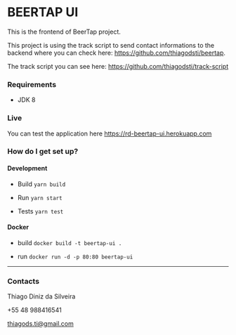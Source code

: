 # BEERTAP UI #

This is the frontend of BeerTap project. 

This project is using the track script to send contact informations to the backend where you can check here: https://github.com/thiagodsti/beertap.

The track script you can see here: https://github.com/thiagodsti/track-script

### Requirements

- JDK 8

### Live

You can test the application here https://rd-beertap-ui.herokuapp.com

### How do I get set up? ###

#### Development

- Build
`yarn build`

- Run
`yarn start`

- Tests
`yarn test`

#### Docker

- build
`docker build -t beertap-ui .`

- run
`docker run -d -p 80:80 beertap-ui`

--------

### Contacts ###

Thiago Diniz da Silveira

+55 48 988416541

thiagods.ti@gmail.com